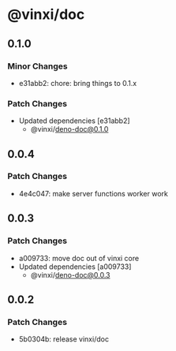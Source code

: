# @vinxi/doc

## 0.1.0

### Minor Changes

- e31abb2: chore: bring things to 0.1.x

### Patch Changes

- Updated dependencies [e31abb2]
  - @vinxi/deno-doc@0.1.0

## 0.0.4

### Patch Changes

- 4e4c047: make server functions worker work

## 0.0.3

### Patch Changes

- a009733: move doc out of vinxi core
- Updated dependencies [a009733]
  - @vinxi/deno-doc@0.0.3

## 0.0.2

### Patch Changes

- 5b0304b: release vinxi/doc
